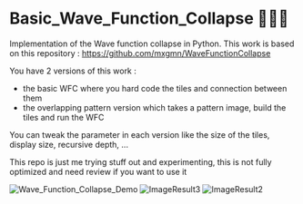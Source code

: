 # Basic_Wave_Function_Collapse 🌊🌊🌊
Implementation of the Wave function collapse in Python. This work is based on this repository : https://github.com/mxgmn/WaveFunctionCollapse

You have 2 versions of this work :
- the basic WFC where you hard code the tiles and connection between them
- the overlapping pattern version which takes a pattern image, build the tiles and run the WFC

You can tweak the parameter in each version like the size of the tiles, display size, recursive depth, ...

This repo is just me trying stuff out and experimenting, this is not fully optimized and need review if you want to use it 


![Wave_Function_Collapse_Demo](https://user-images.githubusercontent.com/74248238/180746336-c407e20b-0ebd-4e96-9649-5c3bb8fbef73.gif)
![ImageResult3](https://user-images.githubusercontent.com/74248238/191197811-ac602987-4528-444a-a88c-e798d7f72ada.png)
![ImageResult2](https://user-images.githubusercontent.com/74248238/191197815-e36b6e08-6519-481d-ac28-c7dc8b984504.png)
